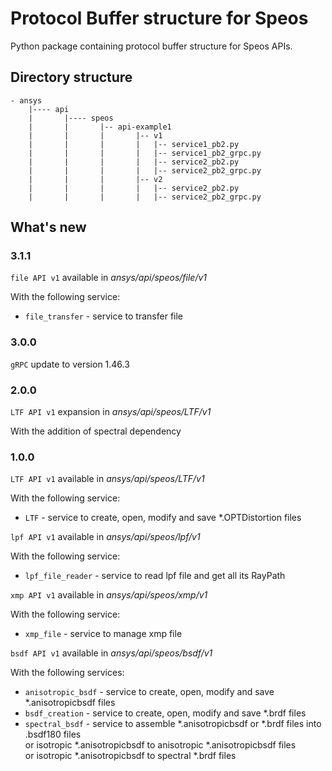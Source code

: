 # Protocol Buffer structure for Speos
Python package containing protocol buffer structure for Speos APIs.
## Directory structure
    - ansys
        |---- api
        |       |---- speos
        |       |       |-- api-example1
        |       |       |       |-- v1
        |       |       |       |   |-- service1_pb2.py
        |       |       |       |   |-- service1_pb2_grpc.py
        |       |       |       |   |-- service2_pb2.py
        |       |       |       |   |-- service2_pb2_grpc.py
        |       |       |       |-- v2
        |       |       |       |   |-- service2_pb2.py
        |       |       |       |   |-- service2_pb2_grpc.py

## What's new
### 3.1.1
`file API v1` available in *ansys/api/speos/file/v1*

With the following service:
* `file_transfer` - service to transfer file

### 3.0.0
`gRPC` update to version 1.46.3

### 2.0.0
`LTF API v1` expansion in *ansys/api/speos/LTF/v1*

With the addition of spectral dependency

### 1.0.0
`LTF API v1` available in *ansys/api/speos/LTF/v1*

With the following service:
* `LTF` - service to create, open, modify and save *.OPTDistortion files


`lpf API v1` available in *ansys/api/speos/lpf/v1*

With the following service:
 * `lpf_file_reader` - service to read lpf file and get all its RayPath


`xmp API v1` available in *ansys/api/speos/xmp/v1*

With the following service:
 * `xmp_file` - service to manage xmp file


`bsdf API v1` available in *ansys/api/speos/bsdf/v1*

With the following services:
 * `anisotropic_bsdf` - service to create, open, modify and save *.anisotropicbsdf files
 * `bsdf_creation` - service to create, open, modify and save *.brdf files
 * `spectral_bsdf` - service to assemble *.anisotropicbsdf or *.brdf files into .bsdf180 files<br/>
   or isotropic *.anisotropicbsdf to anisotropic *.anisotropicbsdf files<br/>
   or isotropic *.anisotropicbsdf to spectral *.brdf files

